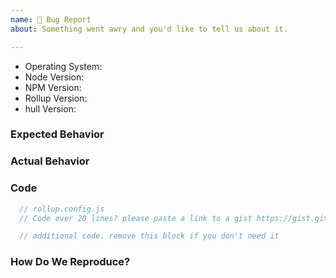 ```yaml
---
name: 🐛 Bug Report
about: Something went awry and you'd like to tell us about it.

---
```


<!--
  ⚡️ katchow! We ❤️ issues.

  Please - do not - remove this template.
  Please - do not - skip or remove parts of this template.
  Or your issue may be closed as invalid.

  👉🏽 Need support, advice, or help? Don't open an issue!
  Head to https://gitter.im/rollup/rollup
-->

* Operating System:
* Node Version:
* NPM Version:
* Rollup Version:
* hull Version:

### Expected Behavior


### Actual Behavior


### Code

```js
  // rollup.config.js
  // Code over 20 lines? please paste a link to a gist https://gist.github.com.
```

```js
  // additional code. remove this block if you don't need it
```

### How Do We Reproduce?

<!--
  Remove this section if not reporting a bug.

  If your Rollup config is over 50 lines long, please provide a URL to a repo
  for your beefy 🍖 app that we can use to reproduce.
-->
